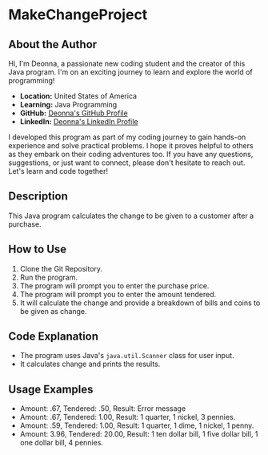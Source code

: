 # MakeChangeProject

## About the Author
Hi, I'm Deonna, a passionate new coding student and the creator of this Java program. I'm on an exciting journey to learn and explore the world of programming!

- **Location:** United States of America
- **Learning:** Java Programming
- **GitHub:** [Deonna's GitHub Profile](https://github.com/Deonnaa)
- **LinkedIn:** [Deonna's LinkedIn Profile](https://www.linkedin.com/in/deonna-aponte-506a3318b/)

I developed this program as part of my coding journey to gain hands-on experience and solve practical problems. I hope it proves helpful to others as they embark on their coding adventures too. If you have any questions, suggestions, or just want to connect, please don't hesitate to reach out. Let's learn and code together!

## Description
This Java program calculates the change to be given to a customer after a purchase.

## How to Use
1. Clone the Git Repository.
2. Run the program.
3. The program will prompt you to enter the purchase price.
4. The program will prompt you to enter the amount tendered.
5. It will calculate the change and provide a breakdown of bills and coins to be given as change.

## Code Explanation
- The program uses Java's `java.util.Scanner` class for user input.
- It calculates change and prints the results.

## Usage Examples
- Amount: .67, Tendered: .50, Result: Error message
- Amount: .67, Tendered: 1.00, Result: 1 quarter, 1 nickel, 3 pennies.
- Amount: .59, Tendered: 1.00, Result: 1 quarter, 1 dime, 1 nickel, 1 penny.
- Amount: 3.96, Tendered: 20.00, Result: 1 ten dollar bill, 1 five dollar bill, 1 one dollar bill, 4 pennies.

